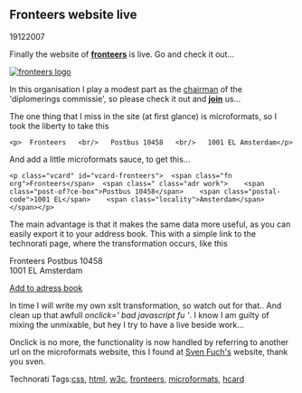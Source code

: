 <article><h1>Fronteers website live</h1><time><span class="day">19</span><span class="month">12</span><span class="year">2007</span></time><p>Finally the website of <strong><a href="http://fronteers.nl/">fronteers</a></strong> is live. Go and check it out...</p><a href="http://fronteers.nl/" title="fronteers"><img alt="fronteers logo" src="http://www.wnas.nl/wp-content/uploads/2007/12/fronteerslogo.png"/></a><p>In this organisation I play a modest part as the <a href="http://fronteers.nl/vereniging/commissies/diplomering">chairman</a> of the 'diplomerings commissie', so please check it out and <strong><a href="http://fronteers.nl/inschrijven">join</a></strong> us...</p><p>The one thing that I miss in the site (at first glance) is microformats, so I took the liberty to take this</p><pre><code>&#60;p&#62;	Fronteers	&#60;br/&#62;	Postbus 10458	&#60;br/&#62;	1001 EL Amsterdam&#60;/p&#62;</code></pre><p>And add a little microformats sauce, to get this...</p><pre><code>&#60;p class="vcard" id="vcard-fronteers"&#62;  &#60;span class="fn org"&#62;Fronteers&#60;/span&#62;  &#60;span class=" class="adr work"&#62;    &#60;span class="post-of?ce-box"&#62;Postbus 10458&#60;/span&#62;    &#60;span class="postal-code"&#62;1001 EL&#60;/span&#62;    &#60;span class="locality"&#62;Amsterdam&#60;/span&#62;  &#60;/span&#62;&#60;/p&#62;</code></pre><p>The main advantage is that it makes the same data more useful, as you can easily export it to your address book. This with a simple link to the technorati page, where the transformation occurs, like this</p><p class="vcard" id="vcard-fronteers">	<span class="fn org">Fronteers</span>	<span class="adr work">		<span class="post-of?ce-box">Postbus 10458</span><br />		<span class="postal-code">1001 EL</span> <span class="locality">Amsterdam</span>	</span></p><a class="vcard" href="http://feeds.technorati.com/contacts/referrer">Add to adress book</a><p>In time I will write my own xslt transformation, so watch out for that.. And clean up that awfull <em>onclick=' bad javascript fu '</em>. I know I am guilty of mixing the unmixable, but hey I try to have a live beside work...</p><p>Onclick is no more, the functionality is now handled by referring to another url on the microformats website, this I found at <a href="http://www.artweb-design.de/2007/3/8/technorati-s-hcard-to-vcard-service">Sven Fuch's</a> website, thank you sven.</p><!-- Technorati Tags Start --><p>Technorati Tags:<a href="http://technorati.com/tag/css" rel="tag">css</a>, <a href="http://technorati.com/tag/html" rel="tag">html</a>, <a href="http://technorati.com/tag/w3c" rel="tag">w3c</a>, <a href="http://technorati.com/tag/fronteers" rel="tag">fronteers</a>, <a href="http://technorati.com/tag/microformats" rel="tag">microformats</a>, <a href="http://technorati.com/tag/hcard" rel="tag">hcard</a></p><!-- Technorati Tags End --></article>
